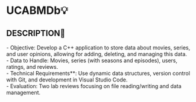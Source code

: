 <h1> UCABMDb💡 </h1>

<h2> DESCRIPTION👀 </h2>
<p>
- Objective: Develop a C++ application to store data about movies, series, and user opinions, allowing for adding, deleting, and managing this data. <br>
- Data to Handle: Movies, series (with seasons and episodes), users, ratings, and reviews.  <br>
- Technical Requirements**: Use dynamic data structures, version control with Git, and development in Visual Studio Code.  <br>
- Evaluation: Two lab reviews focusing on file reading/writing and data management.  <br>
</p>

